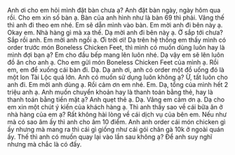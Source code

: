 Anh ơi cho em hỏi mình đặt bàn chưa ạ? Anh đặt bàn ngày, ngày hôm qua rồi. Cho em xin số bàn ạ. Bàn của anh hình như là bàn 69 thì phải. Vâng thế thì anh đi theo em nhé. Em sẽ dẫn mình vào bàn. Em mời anh đi bên này ạ. Okay em. Nhà hàng gì mà xa thế. Dạ mời anh đi bên này ạ. Ờ sắp tới chưa? Sắp rồi anh. Em mời anh ngồi ạ. Ơi trời ơi! Dạ trên hệ thống em thấy mình có order trước món Boneless Chicken Feet, thì mình có muốn dùng luôn hay là mình đợi bạn ạ? Em cho đầu bếp mang lên luôn nhé. Dạ vậy em sẽ lên luôn đồ ăn cho anh ạ. Cho em gửi món Boneless Chicken Feet của mình ạ. Rồi em, em để xuống cái bàn đi. Dạ. Dạ anh ơi, anh có order một đồ uống đó là một lon Tài Lộc quá lớn. Anh có muốn sử dụng luôn không ạ? Ừ, tất luôn cho anh đi. Em mời anh dùng ạ. Rồi cảm ơn em nhé. Em. Dạ, tổng của mình hết 2 triệu anh ạ. Anh muốn chuyển khoản hay là thanh toán bằng thẻ, hay là thanh toán bằng tiền mặt ạ? Anh quẹt thẻ ạ. Dạ. Vâng em cảm ơn ạ. Dạ cho em xin một chút ý kiến của khách hàng ạ. Thì anh thấy sao về cái bữa ăn ở nhà hàng của em ạ? Rất không hài lòng về cái dịch vụ của bên em. Nếu như mà có sao âm ấy thì anh cho âm 10 điểm. Anh anh order cái món chicken gì ấy nhưng mà mang ra thì cái gì giống như cái gói chân gà 10k ở ngoài quán ấy. Thế thì anh có muốn quay lại vào lần sau không ạ? Để anh suy nghĩ nhưng mà chắc là có đấy.